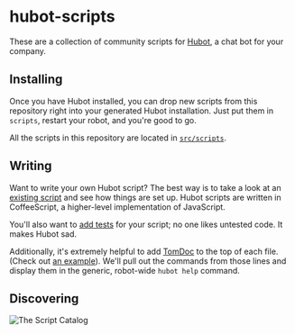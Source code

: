 # hubot-scripts

These are a collection of community scripts for
[Hubot](https://github.com/github/hubot), a chat bot for your company.

## Installing

Once you have Hubot installed, you can drop new scripts from this repository
right into your generated Hubot installation. Just put them in `scripts`,
restart your robot, and you're good to go.

All the scripts in this repository are located in
[`src/scripts`](https://github.com/github/hubot-scripts/tree/master/src/scripts).

## Writing

Want to write your own Hubot script? The best way is to take a look at an
[existing script](https://github.com/github/hubot-scripts/blob/master/src/scripts/tweet.coffee)
and see how things are set up. Hubot scripts are written in CoffeeScript, a
higher-level implementation of JavaScript.

You'll also want to [add tests](https://github.com/github/hubot-scripts/blob/master/test/tests.coffee)
for your script; no one likes untested code. It makes Hubot sad.

Additionally, it's extremely helpful to add [TomDoc](http://tomdoc.org) to the
top of each file. (Check out [an example](https://github.com/github/hubot-scripts/blob/master/src/scripts/speak.coffee#L1-5)).
We'll pull out the commands from those lines and display them in the generic,
robot-wide `hubot help` command.

## Discovering

![The Script Catalog](http://hubot-script-catalog.herokuapp.com/)

